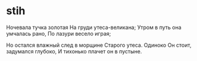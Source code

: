 # stih
Ночевала тучка золотая
На груди утеса-великана;
Утром в путь она умчалась рано,
По лазури весело играя;

Но остался влажный след в морщине
Старого утеса. Одиноко
Он стоит, задумался глубоко,
И тихонько плачет он в пустыне.